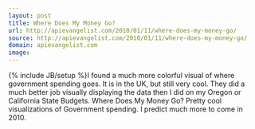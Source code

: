 ```yaml
---
layout: post
title: Where Does My Money Go?
url: http://apievangelist.com/2010/01/11/where-does-my-money-go/
source: http://apievangelist.com/2010/01/11/where-does-my-money-go/
domain: apievangelist.com
image: 
---
```

{% include JB/setup %}I found a much more colorful visual of where government spending goes. It is in the UK, but still very cool.
They did a much better job visually displaying the data then I did on my Oregon or California State Budgets.
Where Does My Money Go?
Pretty cool visualizations of Government spending. I predict much more to come in 2010.

